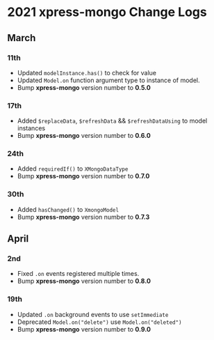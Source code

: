 # 2021 xpress-mongo Change Logs

## March

### 11th

- Updated `modelInstance.has()` to check for value
- Updated `Model.on` function argument type to instance of model.
- Bump **xpress-mongo** version number to **0.5.0**


### 17th

- Added `$replaceData`, `$refreshData` && `$refreshDataUsing` to model instances
- Bump **xpress-mongo** version number to **0.6.0**

### 24th

- Added `requiredIf()` to `XMongoDataType`
- Bump **xpress-mongo** version number to **0.7.0**

### 30th

- Added `hasChanged()` to `XmongoModel`
- Bump **xpress-mongo** version number to **0.7.3**

## April

### 2nd

- Fixed `.on` events registered multiple times.
- Bump **xpress-mongo** version number to **0.8.0**

### 19th
 
- Updated `.on` background events to use `setImmediate`
- Deprecated `Model.on("delete")` use `Model.on("deleted")`
- Bump **xpress-mongo** version number to **0.9.0**




